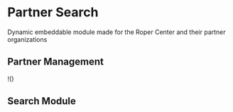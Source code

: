 # Partner Search
Dynamic embeddable module made for the Roper Center and their partner organizations

## Partner Management
!()

## Search Module
